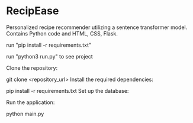 # RecipEase

Personalized recipe recommender utilizing a sentence transformer model. Contains Python code and HTML, CSS, Flask.

run "pip install -r requirements.txt"

run "python3 run.py" to see project

Clone the repository:

git clone <repository_url>
Install the required dependencies:

pip install -r requirements.txt
Set up the database:

Run the application:

python main.py
